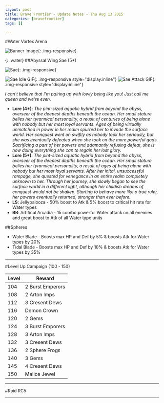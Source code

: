 ```yaml
---
layout: post
title: Brave Frontier - Update Notes - Thu Aug 13 2015
categories: [bravefrontier]
tags: []

---
```


#Water Vortex Arena

![Banner Image](//i.imgur.com/E1xstmv.png){: .img-responsive}

{: .water}
##Abyssal Wing Sae (5*)

![Sae](//i.imgur.com/SBAT11K.png){: .img-responsive}

![Sae Idle GIF](//i.imgur.com/QvvmomD.gif){: .img-responsive style="display:inline"} ![Sae Attack GIF](//i.imgur.com/BOXxg42.gif){: .img-responsive style="display:inline"}

*I can't believe that I'm pairing up with lowly being like you! Just call me queen and we're even.*

* **Lore (4\*)**: *The pint-sized aquatic hybrid from beyond the abyss, overseer of the deepest depths beneath the ocean. Her small stature belies her tyrannical personality, a reuslt of centuries of being alone with nobody but her most loyal servants. Ages of being virtually unmatched in power in her realm spurred her to invade the surface world. Her conquest went on swiftly as nobody took her seriously, but she was eventually defeated when she took on the more powerful gods. Sacrificing a part of her powers and adamantly refusing defeat, she is now doing everything she can to regain her lost glory.* 
* **Lore (5\*)**: *The pint-sized aquatic hybrid from beyond the abyss, overseer of the deepest depths beneath the ocean. Her small stature belies her tyrannical personality, a result of ages of being alone with nobody but her most loyal servants. After her inital, unsuccessful rampage, she quested for venegance in an entire realm completely unknown to her. Through her journey, she slowly began to see the surface world in a different light, although her childish dreams of conquest would not be shaken. Starting to behave more like a true ruler, her powers eventually returned, stronger than ever before.* 
* **LS**: Jellypalooza - 50% boost to Atk & 5% boost to critical hit rate for Water types
* **BB**: Artifical Arcadia - 15 combo powerful Water attack on all enemies and great boost to Atk of all Water type units

##Spheres

* Water Blade - Boosts max HP and Def by 5% & boosts Atk for Water types by 20%
* Tidal Blade - Boosts max HP and Def by 10% & boosts Atk for Water types by 35%

---

#Level Up Campaign (100 - 150)

|Level|Reward|
|-|-|
|104|2 Burst Emperors|
|108|2 Arton Imps|
|112|3 Cresent Dews|
|116|Demon Crown|
|120|2 Gems|
|124|3 Burst Emporers|
|128|3 Arton Imps|
|132|3 Cresent Dews|
|136|2 Sphere Frogs|
|140|3 Gems|
|145|4 Cresent Dews|
|150|Malice Jewel|

---

#Raid RC5

---
